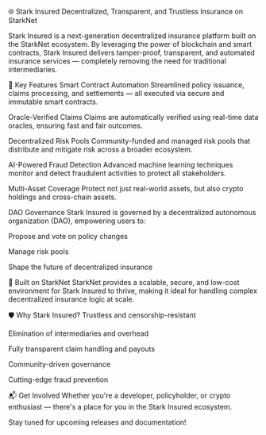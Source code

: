 
🌐 Stark Insured
Decentralized, Transparent, and Trustless Insurance on StarkNet

Stark Insured is a next-generation decentralized insurance platform built on the StarkNet ecosystem. By leveraging the power of blockchain and smart contracts, Stark Insured delivers tamper-proof, transparent, and automated insurance services — completely removing the need for traditional intermediaries.

🚀 Key Features
Smart Contract Automation
Streamlined policy issuance, claims processing, and settlements — all executed via secure and immutable smart contracts.

Oracle-Verified Claims
Claims are automatically verified using real-time data oracles, ensuring fast and fair outcomes.

Decentralized Risk Pools
Community-funded and managed risk pools that distribute and mitigate risk across a broader ecosystem.

AI-Powered Fraud Detection
Advanced machine learning techniques monitor and detect fraudulent activities to protect all stakeholders.

Multi-Asset Coverage
Protect not just real-world assets, but also crypto holdings and cross-chain assets.

DAO Governance
Stark Insured is governed by a decentralized autonomous organization (DAO), empowering users to:

Propose and vote on policy changes

Manage risk pools

Shape the future of decentralized insurance

🌉 Built on StarkNet
StarkNet provides a scalable, secure, and low-cost environment for Stark Insured to thrive, making it ideal for handling complex decentralized insurance logic at scale.

🛡️ Why Stark Insured?
Trustless and censorship-resistant

Elimination of intermediaries and overhead

Fully transparent claim handling and payouts

Community-driven governance

Cutting-edge fraud prevention

📬 Get Involved
Whether you're a developer, policyholder, or crypto enthusiast — there's a place for you in the Stark Insured ecosystem.

Stay tuned for upcoming releases and documentation!

